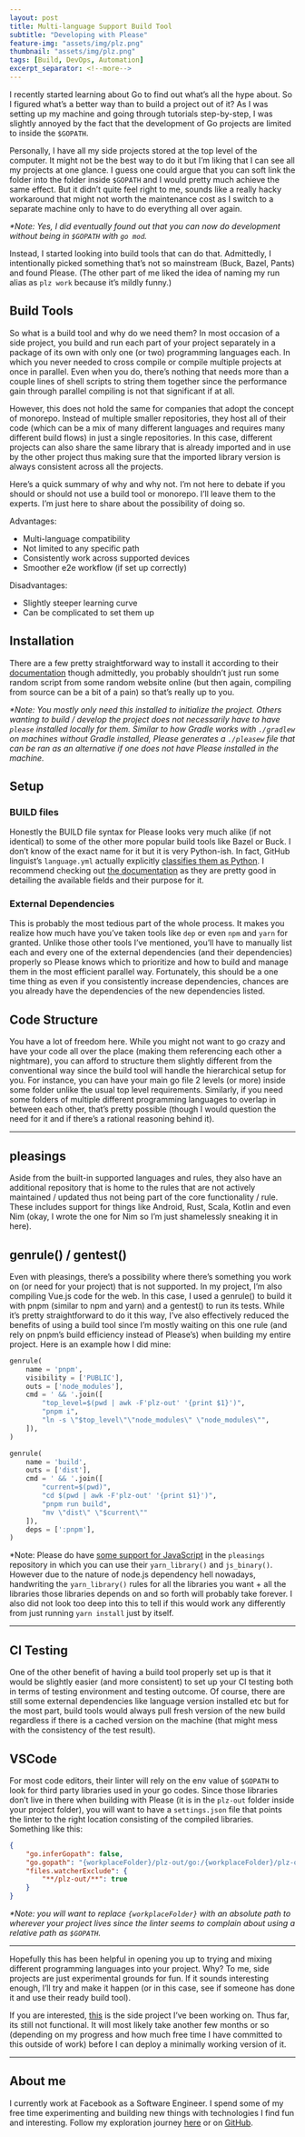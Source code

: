 ```yaml
---
layout: post
title: Multi-language Support Build Tool
subtitle: "Developing with Please"
feature-img: "assets/img/plz.png"
thumbnail: "assets/img/plz.png"
tags: [Build, DevOps, Automation]
excerpt_separator: <!--more-->
---
```


<!--more-->

I recently started learning about Go to find out what’s all the hype about. So I figured what’s a better way than to build a project out of it? As I was setting up my machine and going through tutorials step-by-step, I was slightly annoyed by the fact that the development of Go projects are limited to inside the `$GOPATH`.

Personally, I have all my side projects stored at the top level of the computer. It might not be the best way to do it but I’m liking that I can see all my projects at one glance. I guess one could argue that you can soft link the folder into the folder inside `$GOPATH` and I would pretty much achieve the same effect. But it didn’t quite feel right to me, sounds like a really hacky workaround that might not worth the maintenance cost as I switch to a separate machine only to have to do everything all over again.

_*Note: Yes, I did eventually found out that you can now do development without being in `$GOPATH` with `go mod`._

Instead, I started looking into build tools that can do that. Admittedly, I intentionally picked something that’s not so mainstream (Buck, Bazel, Pants) and found Please. (The other part of me liked the idea of naming my run alias as `plz work` because it’s mildly funny.)

## Build Tools

So what is a build tool and why do we need them? In most occasion of a side project, you build and run each part of your project separately in a package of its own with only one (or two) programming languages each. In which you never needed to cross compile or compile multiple projects at once in parallel. Even when you do, there’s nothing that needs more than a couple lines of shell scripts to string them together since the performance gain through parallel compiling is not that significant if at all.

However, this does not hold the same for companies that adopt the concept of monorepo. Instead of multiple smaller repositories, they host all of their code (which can be a mix of many different languages and requires many different build flows) in just a single repositories. In this case, different projects can also share the same library that is already imported and in use by the other project thus making sure that the imported library version is always consistent across all the projects.

Here’s a quick summary of why and why not. I’m not here to debate if you should or should not use a build tool or monorepo. I’ll leave them to the experts. I’m just here to share about the possibility of doing so.

Advantages:

- Multi-language compatibility
- Not limited to any specific path
- Consistently work across supported devices
- Smoother e2e workflow (if set up correctly)

Disadvantages:
- Slightly steeper learning curve
- Can be complicated to set them up

## Installation

There are a few pretty straightforward way to install it according to their [documentation](https://please.build/quickstart.html) though admittedly, you probably shouldn’t just run some random script from some random website online (but then again, compiling from source can be a bit of a pain) so that’s really up to you.

_*Note: You mostly only need this installed to initialize the project. Others wanting to build / develop the project does not necessarily have to have `please` installed locally for them. Similar to how Gradle works with `./gradlew` on machines without Gradle installed, Please generates a `./pleasew` file that can be ran as an alternative if one does not have Please installed in the machine._

## Setup

### BUILD files

Honestly the BUILD file syntax for Please looks very much alike (if not identical) to some of the other more popular build tools like Bazel or Buck. I don’t know of the exact name for it but it is very Python-ish. In fact, GitHub linguist’s `language.yml` actually explicitly [classifies them as Python](https://github.com/github/linguist/blob/master/lib/linguist/languages.yml#L4001-L4003). I recommend checking out [the documentation](https://please.build/lexicon.html) as they are pretty good in detailing the available fields and their purpose for it.

### External Dependencies

This is probably the most tedious part of the whole process. It makes you realize how much have you’ve taken tools like `dep` or even `npm` and `yarn` for granted. Unlike those other tools I’ve mentioned, you’ll have to manually list each and every one of the external dependencies (and their dependencies) properly so Please knows which to prioritize and how to build and manage them in the most efficient parallel way. Fortunately, this should be a one time thing as even if you consistently increase dependencies, chances are you already have the dependencies of the new dependencies listed.

## Code Structure

You have a lot of freedom here. While you might not want to go crazy and have your code all over the place (making them referencing each other a nightmare), you can afford to structure them slightly different from the conventional way since the build tool will handle the hierarchical setup for you. For instance, you can have your main go file 2 levels (or more) inside some folder unlike the usual top level requirements. Similarly, if you need some folders of multiple different programming languages to overlap in between each other, that’s pretty possible (though I would question the need for it and if there’s a rational reasoning behind it).

---

## pleasings

Aside from the built-in supported languages and rules, they also have an additional repository that is home to the rules that are not actively maintained / updated thus not being part of the core functionality / rule. These includes support for things like Android, Rust, Scala, Kotlin and even Nim (okay, I wrote the one for Nim so I’m just shamelessly sneaking it in here).

## genrule() / gentest()

Even with pleasings, there’s a possibility where there’s something you work on (or need for your project) that is not supported. In my project, I’m also compiling Vue.js code for the web. In this case, I used a genrule() to build it with pnpm (similar to npm and yarn) and a gentest() to run its tests. While it’s pretty straightforward to do it this way, I’ve also effectively reduced the benefits of using a build tool since I’m mostly waiting on this one rule (and rely on pnpm’s build efficiency instead of Please’s) when building my entire project. Here is an example how I did mine:

```py
genrule(
    name = 'pnpm',
    visibility = ['PUBLIC'],
    outs = ['node_modules'],
    cmd = ' && '.join([
        "top_level=$(pwd | awk -F'plz-out' '{print $1}')",
        "pnpm i",
        "ln -s \"$top_level\"\"node_modules\" \"node_modules\"",
    ]),
)

genrule(
    name = 'build',
    outs = ['dist'],
    cmd = ' && '.join([
        "current=$(pwd)",
        "cd $(pwd | awk -F'plz-out' '{print $1}')",
        "pnpm run build",
        "mv \"dist\" \"$current\""
    ]),
    deps = [':pnpm'],
)
```

*Note: Please do have [some support for JavaScript](https://github.com/thought-machine/pleasings/tree/master/js) in the `pleasings` repository in which you can use their `yarn_library()` and `js_binary()`. However due to the nature of node.js dependency hell nowadays, handwriting the `yarn_library()` rules for all the libraries you want + all the libraries those libraries depends on and so forth will probably take forever. I also did not look too deep into this to tell if this would work any differently from just running `yarn install` just by itself.

---

## CI Testing

One of the other benefit of having a build tool properly set up is that it would be slightly easier (and more consistent) to set up your CI testing both in terms of testing environment and testing outcome. Of course, there are still some external dependencies like language version installed etc but for the most part, build tools would always pull fresh version of the new build regardless if there is a cached version on the machine (that might mess with the consistency of the test result).

## VSCode

For most code editors, their linter will rely on the env value of `$GOPATH` to look for third party libraries used in your go codes. Since those libraries don’t live in there when building with Please (it is in the `plz-out` folder inside your project folder), you will want to have a `settings.json` file that points the linter to the right location consisting of the compiled libraries. Something like this:

```json
{
    "go.inferGopath": false,
    "go.gopath": "{workplaceFolder}/plz-out/go:/{workplaceFolder}/plz-out/go/src",
    "files.watcherExclude": {
        "**/plz-out/**": true
    }
}
```

_*Note: you will want to replace `{workplaceFolder}` with an absolute path to wherever your project lives since the linter seems to complain about using a relative path as `$GOPATH`._

---

Hopefully this has been helpful in opening you up to trying and mixing different programming languages into your project. Why? To me, side projects are just experimental grounds for fun. If it sounds interesting enough, I’ll try and make it happen (or in this case, see if someone has done it and use their ready build tool).

If you are interested, [this](https://github.com/binhonglee/GlobeTrotte/) is the side project I’ve been working on. Thus far, its still not functional. It will most likely take another few months or so (depending on my progress and how much free time I have committed to this outside of work) before I can deploy a minimally working version of it.

---

## About me

I currently work at Facebook as a Software Engineer. I spend some of my free time experimenting and building new things with technologies I find fun and interesting. Follow my exploration journey [here](https://binhong.me/blog) or on [GitHub](https://github.com/binhonglee).
